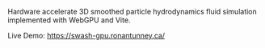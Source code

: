 Hardware accelerate 3D smoothed particle hydrodynamics fluid simulation implemented with WebGPU and Vite.

Live Demo: https://swash-gpu.ronantunney.ca/
